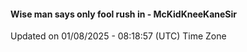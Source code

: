 #### Wise man says only fool rush in - McKidKneeKaneSir
Updated on 01/08/2025 - 08:18:57 (UTC) Time Zone
